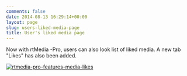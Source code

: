 ```yaml
---
comments: false
date: 2014-08-13 16:29:14+00:00
layout: page
slug: users-liked-media-page
title: User's liked media page
---
```


Now with rtMedia -Pro, users can also look list of liked media. A new tab "Likes" has also been added.

[![rtmedia-pro-features-media-likes](http://docs.rtcamp.com/wp-content/uploads/2014/08/rtmedia-pro-features-media-likes.png)](http://docs.rtcamp.com/wp-content/uploads/2014/08/rtmedia-pro-features-media-likes.png)




